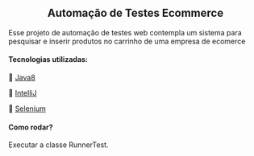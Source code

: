 

 
<h2 align="center"> Automação de Testes Ecommerce </h2>

Esse projeto de automação de testes web contempla um 
sistema para pesquisar e inserir produtos
no carrinho de uma empresa de ecomerce 

#### Tecnologias utilizadas:

:small_blue_diamond: [Java8](#Java8)

:small_blue_diamond: [IntelliJ](#IntelliJ)

:small_blue_diamond: [Selenium](#Selenium)


#### Como rodar?

Executar a classe RunnerTest.


